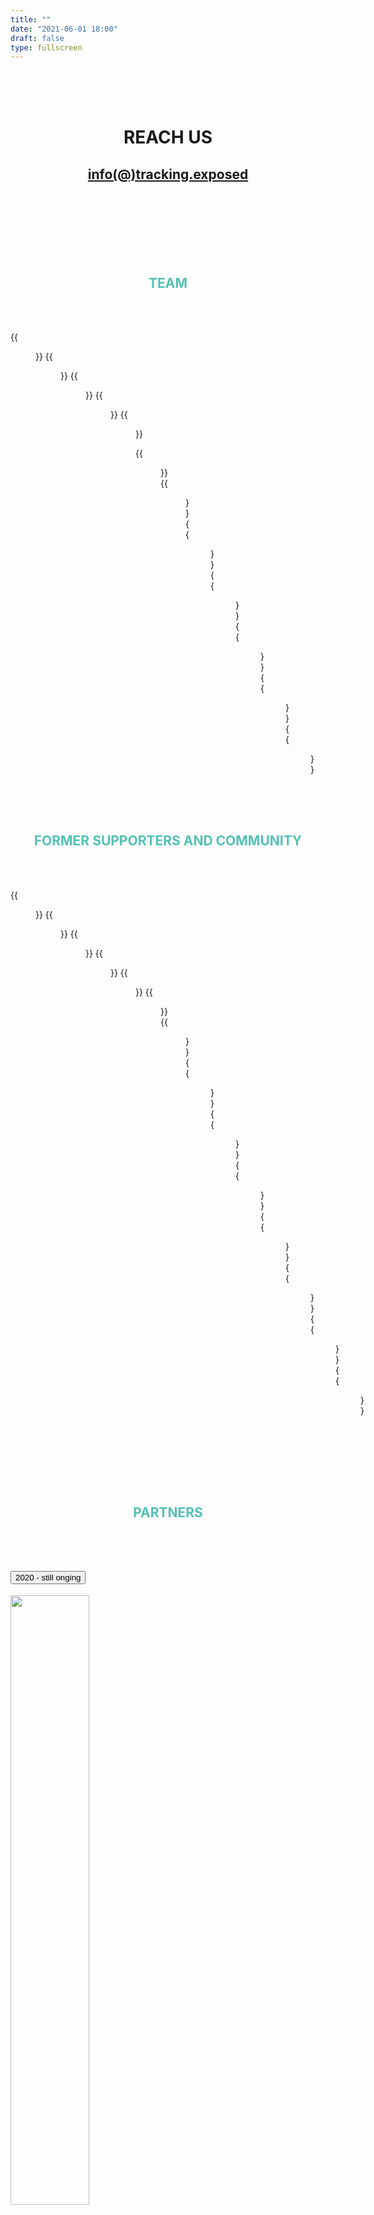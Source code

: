 ```yaml
---
title: ""
date: "2021-06-01 18:00"
draft: false
type: fullscreen
---
```

<div class="container">
<br>
<br>
<br>

<h1 style=" text-align:center"> REACH US </h1>
  <h2 style="color:#00000; text-align:center">
    <a href="mailto:info(@)tracking.exposed">info(@)tracking.exposed</a>
  </h2>
</h1>

<section id="team">

<br/>
<br/>
<br/>
<br/>
<br/>
<br/>

<h1 style="color:#53C1B6; text-align:center" > TEAM </h1>
<br/>
<br/>

<div class="row">

  {{<figure name="Alessandro Polidoro" link="" role="Lawyer, Lead Attorney" >}}
  {{<figure name="Andrea Ascari" link="" role="Trexponsible of Community and Development" >}}
  {{<figure name="Claudio Agosti" link="https://netzpolitik.org/2019/facebooks-algorithm-shapes-our-lives-this-hacker-wants-to-find-out-how/" role="Founder and Co-Director" >}}
  {{<figure name="Margaux Vitre" link="https://twitter.com/vitremargaux" role="UX research and product testing" >}}
  {{<figure name="Ilir Rama" link="" role="Researcher" >}}
  <!-- {{<figure name="Louise Doherty" link="" role="To be defined" >}} -->
  {{<figure name="François-Marie de Jouvencel" link="" role="Software engineering" >}}
  {{<figure name="Simone Robutti" link="" role="Software, Architecture and Activism" >}}
  {{<figure name="Rodia" link="" role="App Analyst and Development" >}}
  {{<figure name="Giulia C" link="" role="Communication Designer" >}}
  {{<figure name="Giulia Giorgi" link="" role="Researcher" >}}
  {{<figure name="Marc Faddoul" link="https://www.marcfaddoul.com" role="Co-Director" >}}
  {{<figure name="Salvatore Romano" link="https://salvatoreromano1.github.io/pdf/CV_Salvatore_Romano.pdf" role="Head of Research" >}}

</div>

<h1 style="color:#53C1B6; text-align:center; padding-top:4rem; padding-bottom:3rem;" > FORMER SUPPORTERS AND COMMUNITY </h1>

<div class="row">

  {{<figure name="Silvia Semenzin" link="" role="PhD & Activism, Community building" >}}
  {{<figure name="Davide Beraldo" link="" role="Professor at Media Studies departement" >}}
  {{<figure name="Giovanni Rossetti" link="" role="Researcher in Media Studies" >}}
  {{<figure name="Leonardo Sanna" link="" role="Linguist, Data Analyst" >}}
  {{<figure name="Alberto Granzotto" link="" role="Software developer - the first browser extension!" >}}
  {{<figure name="Andrea Raimondi" link="" role="Philosopher and project manager" >}}
  {{<figure name="Luca Corsato" link="" role="Open data manifacturer and project manager" >}}
  {{<figure name="Emanuele Calò" link="" role="Full stack devops" >}}
  {{<figure name="Giovanni Civardi" link="" role="Devops and very first sponsor" >}}
  {{<figure name="Federico Sarchi" link="" role="Data analyst and researcher" >}}
  {{<figure name="Stefania Milan" link="" role="Professor of Critical Data Studies, UvA" >}}
  {{<figure name="Jeroen de Vos" link="" role="IN-SIGHT.it project manager" >}}
  {{<figure name="Renata Avila" link="" role="Lawyer and Stetegiest, the coordinator of our first report" >}}
  {{<figure name="Beatrice Gobbo" link="" role="PhD, data visualization" >}}

</div>

</section>

<section id="partners">
<br/>
<br/>
<br/>
<h1 style="color:#53C1B6; text-align:center; padding-top: 3rem;"> PARTNERS </h1>
<br/>
<br/>

<div class="row justify-content-center">
<div class="col-sm-7">
<div class="accordion" id="accordionExample">
  <div class="card">
    <div class="card-header" id="headingOne">
      <h2 class="mb-0">
        <button class="btn btn-link" type="button" data-toggle="collapse" data-target="#collapseOne" aria-expanded="true" aria-controls="collapseOne">
 	2020 - still onging
        </button>
      </h2>
    </div>
    <div id="collapseOne" class="collapse show" aria-labelledby="headingOne" data-parent="#accordionExample">
    	<div class="card-body">
	  <div class="row">
	    <div class="col-sm">
	     <a href="https://reset.tech" ><img src="/images/partner/reset.jpg" width=50% > </a>
	    </div>
	   <div class="col-sm">
	  <a href="https://www.ngi.eu/ngi-projects/ledger/"><img src="/images/partner/LEDGER.png" width=100% ></a>
	</div>
	<div class="col-sm">
	  <a href="https://data-activism.org" ><img src="/images/sponsors/datactive.jpg"width=50%></a>
	 </div>    
	</div>
	</div>
    </div>
  </div>
  <div class="card">
    <div class="card-header" id="headingTwo">
      <h2 class="mb-0">
        <button class="btn btn-link collapsed" type="button" data-toggle="collapse" data-target="#collapseTwo" aria-expanded="false" aria-controls="collapseTwo">
          2018 - 2020
        </button>
      </h2>
    </div>
    <div id="collapseTwo" class="collapse" aria-labelledby="headingTwo" data-parent="#accordionExample">
    	<div class="card-body">
	  <div class="row">
	    <div class="col-sm">
	     <a href="https://erc.europa.eu/news/erc-proof-concept-grant-examples-research-projects-2-round" ><img src="/images/sponsors/ERC-bianco.jpg" width=80% > </a>
	    </div>
	    <div class="col-sm">
	     <a href="https://data-activism.net/2018/09/datactive-proudly-presents-alex-an-interview-with-fbtrex-lead-developer-claudio-agosti"><img src="/images/sponsors/datactive.jpg" width=50% ></a>
	    </div>
	    <div class="col-sm">
	     <a href="https://nlnet.nl/project/trackingexposed/" ><img src="/images/sponsors/nlnet.svg" width=100%></a>
	    </div>    
	    <div class="col-sm">
	     <a href="#" ><img src="/images/sponsors/vietschfoundation.jpg" width=100%></a>
	    </div>  
	 </div>
	</div>
    </div>
  </div>
  <div class="card">
    <div class="card-header" id="headingThree">
      <h2 class="mb-0">
        <button class="btn btn-link collapsed" type="button" data-toggle="collapse" data-target="#collapseThree" aria-expanded="false" aria-controls="collapseThree">
          2016 - 2018
        </button>
      </h2>
    </div>
    <div id="collapseThree" class="collapse" aria-labelledby="headingThree" data-parent="#accordionExample">
      <div class="card-body">
        	  <div class="row">
	    <div class="col-sm">
	     <a href="https://blog.osd.tools/lalgoritmo-dell-algoritmo-5c3a052cc626" ><img src="/images/sponsors/osd-logo.svg" width=40% > </a>
	    </div>
	    <div class="col-sm">
	     <a href="https://web.archive.org/web/20181223205718/https://datatransparencylab.org/"><img src="/images/partner/luca.png" width=100% ></a>
	    </div>
	    <div class="col-sm">
	     <a href="https://www.accessnow.org/keepiton/" ><img src="/images/partner/keepiton.jpg" width=100%></a>
	    </div>    
	 </div>
      </div>
    </div>
  </div>
</div>
</div>
</div>
<br/>
<br/>

</section>
</div>
